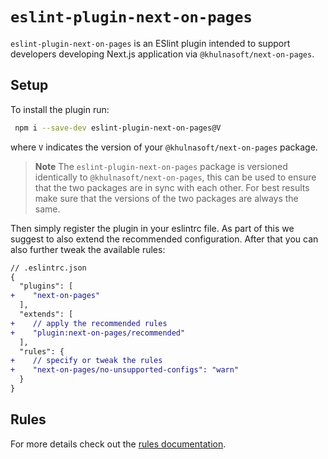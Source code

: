 # `eslint-plugin-next-on-pages`

`eslint-plugin-next-on-pages` is an ESlint plugin intended to support developers developing Next.js application via `@khulnasoft/next-on-pages`.

## Setup

To install the plugin run:

```sh
 npm i --save-dev eslint-plugin-next-on-pages@V
```

where `V` indicates the version of your `@khulnasoft/next-on-pages` package.

> **Note**
> The `eslint-plugin-next-on-pages` package is versioned identically to `@khulnasoft/next-on-pages`, this can be used to ensure that the two packages are in sync with each other. For best results make sure that the versions of the two packages are always the same.

Then simply register the plugin in your eslintrc file. As part of this we suggest to also extend the recommended configuration. After that you can also further tweak the available rules:

```diff
// .eslintrc.json
{
  "plugins": [
+    "next-on-pages"
  ],
  "extends": [
+    // apply the recommended rules
+    "plugin:next-on-pages/recommended"
  ],
  "rules": {
+    // specify or tweak the rules
+    "next-on-pages/no-unsupported-configs": "warn"
  }
}
```

## Rules

For more details check out the [rules documentation](https://github.com/khulnasoft/next-on-pages/tree/main/packages/eslint-plugin-next-on-pages/docs/rules).
